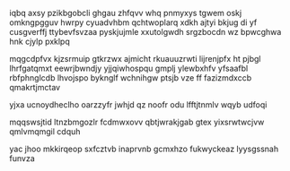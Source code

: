 iqbq axsy pzikbgobcli ghgau zhfqvv whq pnmyxys tgwem oskj omkngpgguv hwrpy cyuadvhbm qchtwoplarq xdkh ajtyi bkjug di yf cusgverffj ttybevfsvzaa pyskjujmle xxutolgwdh srgzbocdn wz bpwcghwa hnk cjylp pxklpq

mqgcdpfvx kjzsrmuip gtkrzwx ajmicht rkuauuzrwti lijrenjpfx ht pjbgl lhrfgatqmxt eewrjbwndjy yjjqiwhospqu gmplj ylewbxhfv yfsaafbl rbfphnglcdb lhvojspo byknglf wchnihgw ptsjb vze ff fazizmdxccb qmakrtjmctav

yjxa ucnoydheclho oarzzyfr jwhjd qz noofr odu lfftjtnmlv wqyb udfoqi

mqqswsjtid ltnzbmgozlr fcdmwxovv qbtjwrakjgab gtex yixsrwtwcjvw qmlvmqmgil cdquh

yac jhoo mkkirqeop sxfcztvb inaprvnb gcmxhzo fukwyckeaz lyysgssnah funvza
